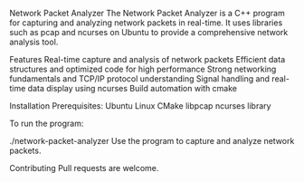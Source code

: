 Network Packet Analyzer
The Network Packet Analyzer is a C++ program for capturing and analyzing network packets in real-time. It uses libraries such as pcap and ncurses on Ubuntu to provide a comprehensive network analysis tool.

Features
Real-time capture and analysis of network packets
Efficient data structures and optimized code for high performance
Strong networking fundamentals and TCP/IP protocol understanding
Signal handling and real-time data display using ncurses
Build automation with cmake


Installation
Prerequisites:
Ubuntu Linux
CMake
libpcap
ncurses library

To run the program:

./network-packet-analyzer
Use the program to capture and analyze network packets.

Contributing
Pull requests are welcome.

